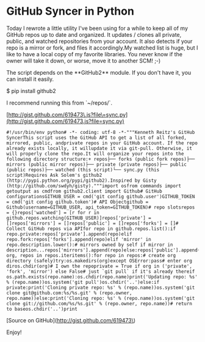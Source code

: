 # GitHub Syncer in Python

  Today I rewrote a little utility I've been using for a while to keep all of my GitHub repos up to date and organized. It updates / clones all private, public, and watched repositories from your account. It also detects if your repo is a mirror or fork, and files it accordingly.My watched list is huge, but I like to have a local copy of my favorite libraries. You never know if the owner will take it down, or worse, move it to another SCM! ;\-)

 The script depends on the \*\*GitHub2\*\* module. If you don't have it, you can install it easily.

  $ pip install github2

 I recommend running this from \`\~/repos/\`.

 [http://gist.github.com/619473\.js?file\=sync.py](http://gist.github.com/619473.js?file=sync.py)

 
```
#!/usr/bin/env python# -*- coding: utf-8 -*-"""Kenneth Reitz's GitHub SyncerThis script uses the GitHub API to get a list of all forked, mirrored, public, andprivate repos in your GitHub account. If the repo already exists locally, it willupdate it via git-pull. Otherwise, it will properly clone the repo.It will organize your repos into the following directory structure:+ repos├── forks (public fork repos)├── mirrors (public mirror repos)├── private (private repos)├── public (public repos)├── watched (this script)└── sync.py (this script)Requires Ask Solem's github2 (http://pypi.python.org/pypi/github2).Inspired by Gisty (http://github.com/swdyh/gisty)."""import osfrom commands import getoutput as cmdfrom github2.client import Github# GitHub configurationsGITHUB_USER = cmd('git config github.user')GITHUB_TOKEN = cmd('git config github.token')# API Objectgithub = Github(username=GITHUB_USER, api_token=GITHUB_TOKEN)# repo slotsrepos = {}repos['watched'] = [r for r in github.repos.watching(GITHUB_USER)]repos['private'] = []repos['mirrors'] = []repos['public'] = []repos['forks'] = []# Collect GitHub repos via APIfor repo in github.repos.list():if repo.private:repos['private'].append(repo)elif repo.fork:repos['forks'].append(repo)elif 'mirror' in repo.description.lower():# mirrors owned by self if mirror in description...repos['mirrors'].append(repo)else:repos['public'].append(repo)for org, repos in repos.iteritems():for repo in repos:# create org directory (safely)try:os.makedirs(org)except OSError:pass# enter org diros.chdir(org)# I own the repoprivate = True if org in ('private', 'fork', 'mirror') else False# just `git pull` if it's already thereif os.path.exists(repo.name):os.chdir(repo.name)print('Updating repo: %s' % (repo.name))os.system('git pull')os.chdir('..')else:if private:print('Cloning private repo: %s' % (repo.name))os.system('git clone git@github.com:%s/%s.git' % (repo.owner, repo.name))else:print('Cloning repo: %s' % (repo.name))os.system('git clone git://github.com/%s/%s.git' % (repo.owner, repo.name))# return to baseos.chdir('..')print
```
 \[Source on GitHub](http://gist.github.com/619473\)

 Enjoy!

  